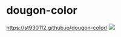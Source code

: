 # dougon-color

https://st930112.github.io/dougon-color/
![](https://github.com/st930112/dougon-color/blob/master/docs/thumb.png)
